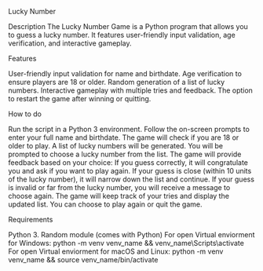 Lucky Number

Description
The Lucky Number Game is a Python program that allows you to guess a lucky number. 
It features user-friendly input validation, age verification, and interactive gameplay.

Features

User-friendly input validation for name and birthdate.
Age verification to ensure players are 18 or older.
Random generation of a list of lucky numbers.
Interactive gameplay with multiple tries and feedback.
The option to restart the game after winning or quitting.

How to do

Run the script in a Python 3 environment.
Follow the on-screen prompts to enter your full name and birthdate.
The game will check if you are 18 or older to play.
A list of lucky numbers will be generated.
You will be prompted to choose a lucky number from the list.
The game will provide feedback based on your choice:
If you guess correctly, it will congratulate you and ask if you want to play again.
If your guess is close (within 10 units of the lucky number), it will narrow down the list and continue.
If your guess is invalid or far from the lucky number, you will receive a message to choose again.
The game will keep track of your tries and display the updated list.
You can choose to play again or quit the game.

Requirements

Python 3.
Random module (comes with Python)
For open Virtual enviorment for Windows: python -m venv venv_name && venv_name\Scripts\activate 
For open Virtual enviorment for macOS and Linux: python -m venv venv_name && source venv_name/bin/activate

